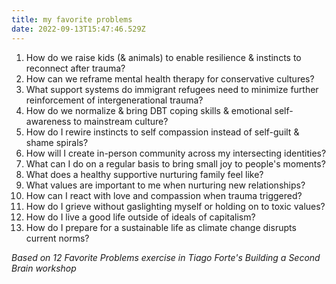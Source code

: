 ```yaml
---
title: my favorite problems
date: 2022-09-13T15:47:46.529Z
---
```


1. How do we raise kids (& animals) to enable resilience & instincts to reconnect after trauma?
2. How can we reframe mental health therapy for conservative cultures?
3. What support systems do immigrant refugees need to minimize further reinforcement of intergenerational trauma?
4. How do we normalize & bring DBT coping skills & emotional self-awareness to mainstream culture?
5. How do I rewire instincts to self compassion instead of self-guilt & shame spirals?
6. How will I create in-person community across my intersecting identities?
7. What can I do on a regular basis to bring small joy to people's moments?
8. What does a healthy supportive nurturing family feel like?
9. What values are important to me when nurturing new relationships?
10. How can I react with love and compassion when trauma triggered?
11. How do I grieve without gaslighting myself or holding on to toxic values?
12. How do I live a good life outside of ideals of capitalism?
13. How do I prepare for a sustainable life as climate change disrupts current norms?

*Based on 12 Favorite Problems exercise in Tiago Forte's Building a Second Brain workshop*